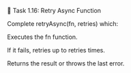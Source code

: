 🔁 Task 1.16: Retry Async Function

Complete retryAsync(fn, retries) which:

Executes the fn function.

If it fails, retries up to retries times.

Returns the result or throws the last error.
